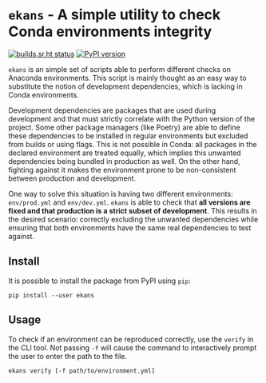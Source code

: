 # `ekans` - A simple utility to check Conda environments integrity

[![builds.sr.ht status](https://builds.sr.ht/~diego/ekans.svg)](https://builds.sr.ht/~diego/ekans?)
[![PyPI version](https://badge.fury.io/py/ekans.svg)](https://badge.fury.io/py/ekans)

`ekans` is an simple set of scripts able to perform different checks on
Anaconda environments. This script is mainly thought as an easy way to
substitute the notion of development dependencies, which is lacking in Conda
environments.

Development dependencies are packages that are used during development and that
must strictly correlate with the Python version of the project. Some other
package managers (like Poetry) are able to define these dependencies to be
installed in regular environments but excluded from builds or using flags. This
is not possible in Conda: all packages in the declared environment are treated
equally, which implies this unwanted dependencies being bundled in production
as well. On the other hand, fighting against it makes the environment prone to
be non-consistent between production and development.

One way to solve this situation is having two different environments:
`env/prod.yml` and `env/dev.yml`. `ekans` is able to check that **all versions
are fixed and that production is a strict subset of development**. This results
in the desired scenario: correctly excluding the unwanted dependencies while
ensuring that both environments have the same real dependencies to test
against.

## Install

It is possible to install the package from PyPI using `pip`:

```shell
pip install --user ekans
```

## Usage

To check if an environment can be reproduced correctly, use the `verify` in the
CLI tool. Not passing `-f` will cause the command to interactively prompt the
user to enter the path to the file.

```shell
ekans verify [-f path/to/environment.yml]
```
